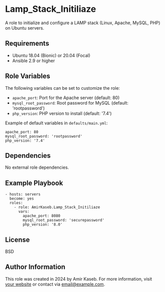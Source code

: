 
Lamp\_Stack\_Initiliaze
=======================

A role to initialize and configure a LAMP stack (Linux, Apache, MySQL, PHP) on Ubuntu servers.

Requirements
------------

*   Ubuntu 18.04 (Bionic) or 20.04 (Focal)
*   Ansible 2.9 or higher

Role Variables
--------------

The following variables can be set to customize the role:

*   `apache_port`: Port for the Apache server (default: 80)
*   `mysql_root_password`: Root password for MySQL (default: 'rootpassword')
*   `php_version`: PHP version to install (default: '7.4')

Example of default variables in `defaults/main.yml`:

    apache_port: 80
    mysql_root_password: 'rootpassword'
    php_version: '7.4'

Dependencies
------------

No external role dependencies.

Example Playbook
----------------

    - hosts: servers
      become: yes
      roles:
        - role: AmirKaseb.Lamp_Stack_Initiliaze
          vars:
            apache_port: 8080
            mysql_root_password: 'securepassword'
            php_version: '8.0'

License
-------

BSD

Author Information
------------------

This role was created in 2024 by Amir Kaseb. For more information, visit [your website](https://example.com) or contact via [email@example.com](mailto:email@example.com).
